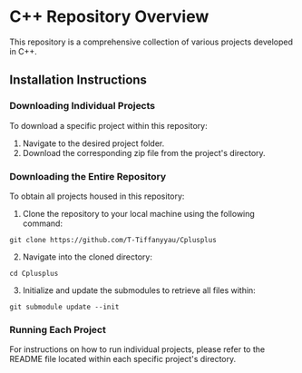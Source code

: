 # C++ Repository Overview

This repository is a comprehensive collection of various projects developed in C++.

## Installation Instructions

### Downloading Individual Projects
To download a specific project within this repository:
1. Navigate to the desired project folder.
2. Download the corresponding zip file from the project's directory.

### Downloading the Entire Repository
To obtain all projects housed in this repository:
1. Clone the repository to your local machine using the following command:
   
`git clone https://github.com/T-Tiffanyyau/Cplusplus`

2. Navigate into the cloned directory:
   
```cd Cplusplus```

3. Initialize and update the submodules to retrieve all files within:

```git submodule update --init```

### Running Each Project
For instructions on how to run individual projects, please refer to the README file located within each specific project's directory.
